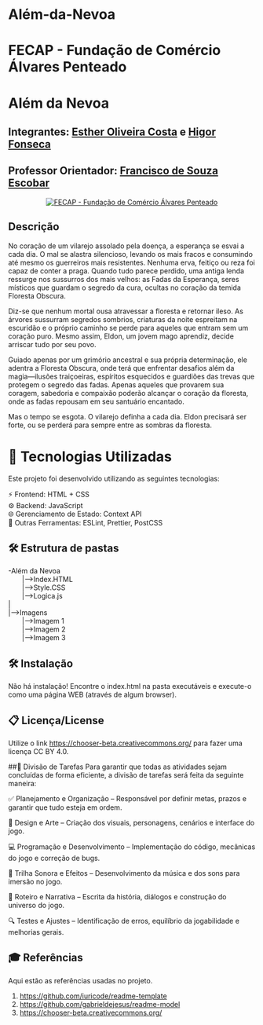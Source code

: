 # Além-da-Nevoa

# FECAP - Fundação de Comércio Álvares Penteado


</p>

# Além da Nevoa


## Integrantes: <a href=https://www.linkedin.com/in/estherolvr/>Esther Oliveira Costa</a> e <a href=https://www.linkedin.com/in/higor-fonseca-santos/>Higor Fonseca </a>
 

## Professor Orientador:  <a href="https://www.linkedin.com/in/francisco-escobar/">Francisco de Souza Escobar</a>

<p align="center">
<a href= "https://www.fecap.br/"><img src="https://encrypted-tbn0.gstatic.com/images?q=tbn:ANd9GcRhZPrRa89Kma0ZZogxm0pi-tCn_TLKeHGVxywp-LXAFGR3B1DPouAJYHgKZGV0XTEf4AE&usqp=CAU" alt="FECAP - Fundação de Comércio Álvares Penteado" border="0"></a>

## Descrição


No coração de um vilarejo assolado pela doença, a esperança se esvai a cada dia. O mal se alastra silencioso, levando os mais fracos e consumindo até mesmo os guerreiros mais resistentes. Nenhuma erva, feitiço ou reza foi capaz de conter a praga. Quando tudo parece perdido, uma antiga lenda ressurge nos sussurros dos mais velhos: as Fadas da Esperança, seres místicos que guardam o segredo da cura, ocultas no coração da temida Floresta Obscura.

Diz-se que nenhum mortal ousa atravessar a floresta e retornar ileso. As árvores sussurram segredos sombrios, criaturas da noite espreitam na escuridão e o próprio caminho se perde para aqueles que entram sem um coração puro. Mesmo assim, Eldon, um jovem mago aprendiz, decide arriscar tudo por seu povo.

Guiado apenas por um grimório ancestral e sua própria determinação, ele adentra a Floresta Obscura, onde terá que enfrentar desafios além da magia—ilusões traiçoeiras, espíritos esquecidos e guardiões das trevas que protegem o segredo das fadas. Apenas aqueles que provarem sua coragem, sabedoria e compaixão poderão alcançar o coração da floresta, onde as fadas repousam em seu santuário encantado.

Mas o tempo se esgota. O vilarejo definha a cada dia. Eldon precisará ser forte, ou se perderá para sempre entre as sombras da floresta.

# 🚀 Tecnologias Utilizadas
Este projeto foi desenvolvido utilizando as seguintes tecnologias:

⚡ Frontend: HTML + CSS<br>
⚙ Backend: JavaScript<br>
🌐 Gerenciamento de Estado: Context API<br>
🔧 Outras Ferramentas: ESLint, Prettier, PostCSS<br>

## 🛠 Estrutura de pastas

-Além da Nevoa<br>
    &emsp;&emsp;|-->Index.HTML<br>
    &emsp;&emsp;|-->Style.CSS<br>
    &emsp;&emsp;|-->Logica.js<br>
    |<br>
|-->Imagens<br>
    &emsp;&emsp;|-->Imagem 1<br>
    &emsp;&emsp;|-->Imagem 2<br>
    &emsp;&emsp;|-->Imagem 3<br>

## 🛠 Instalação

Não há instalação!
Encontre o index.html na pasta executáveis e execute-o como uma página WEB (através de algum browser).


## 📋 Licença/License
Utilize o link <https://chooser-beta.creativecommons.org/> para fazer uma licença CC BY 4.0.


##📌 Divisão de Tarefas
Para garantir que todas as atividades sejam concluídas de forma eficiente, a divisão de tarefas será feita da seguinte maneira:

✅ Planejamento e Organização – Responsável por definir metas, prazos e garantir que tudo esteja em ordem.

🎨 Design e Arte – Criação dos visuais, personagens, cenários e interface do jogo.

💻 Programação e Desenvolvimento – Implementação do código, mecânicas do jogo e correção de bugs.

🎼 Trilha Sonora e Efeitos – Desenvolvimento da música e dos sons para imersão no jogo.

📝 Roteiro e Narrativa – Escrita da história, diálogos e construção do universo do jogo.

🔍 Testes e Ajustes – Identificação de erros, equilíbrio da jogabilidade e melhorias gerais.



## 🎓 Referências

Aqui estão as referências usadas no projeto.

1. <https://github.com/iuricode/readme-template>
2. <https://github.com/gabrieldejesus/readme-model>
3. <https://chooser-beta.creativecommons.org/>
